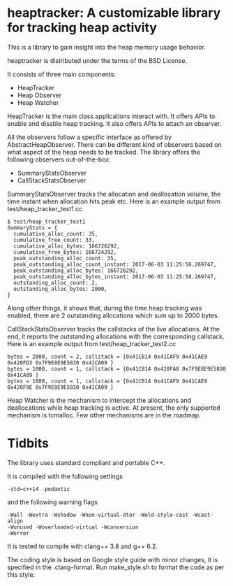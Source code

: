 # heaptracker: A customizable library for tracking heap activity

This is a library to gain insight into the heap memory usage behavior.

heaptracker is distributed under the terms of the BSD License.

It consists of three main components:
  - HeapTracker
  - Heap Observer
  - Heap Watcher

HeapTracker is the main class applications interact with. It offers APIs
to enable and disable heap tracking. It also offers APIs to attach an
observer.

All the observers follow a specific interface as offered by
AbstractHeapObserver. There can be different kind of observers based on
what aspect of the heap needs to be tracked. The library offers the
following observers out-of-the-box:
  - SummaryStatsObserver
  - CallStackStatsObserver

SummaryStatsObserver tracks the allocation and deallocation volume, the
time instant when allocation hits peak etc. Here is an example output
from test/heap_tracker_test1.cc

    $ test/heap_tracker_test1
    SummaryStats = {
      cumulative_alloc_count: 35,
      cumulative_free_count: 33,
      cumulative_alloc_bytes: 166726292,
      cumulative_free_bytes: 166724292,
      peak_outstanding_alloc_count: 35,
      peak_outstanding_alloc_count_instant: 2017-06-03 11:25:58.269747,
      peak_outstanding_alloc_bytes: 166726292,
      peak_outstanding_alloc_bytes_instant: 2017-06-03 11:25:58.269747,
      outstanding_alloc_count: 2,
      outstanding_alloc_bytes: 2000,
    }

Along other things, it shows that, during the time heap tracking was
enabled, there are 2 outstanding allocations which sum up to 2000 bytes.

CallStackStatsObserver tracks the callstacks of the live allocations. At 
the end, it reports the outstanding allocations with the corresponding
callstack. Here is an example output from test/heap_tracker_test2.cc

    bytes = 2000, count = 2, callstack = {0x41CB14 0x41CAF9 0x41CAE9 0x420FD3 0x7F9E8E9E5830 0x41CA09 } 
    bytes = 1000, count = 1, callstack = {0x41CB14 0x420FA8 0x7F9E8E9E5830 0x41CA09 } 
    bytes = 1000, count = 1, callstack = {0x41CB14 0x41CAF9 0x41CAE9 0x420F9E 0x7F9E8E9E5830 0x41CA09 }

Heap Watcher is the mechanism to intercept the allocations and deallocations
while heap tracking is active. At present, the only supported mechanism is
tcmalloc. Few other mechanisms are in the roadmap.

# Tidbits

The library uses standard compliant and portable C++.

It is compiled with the following settings

    -std=c++14 -pedantic

and the following warning flags

    -Wall -Wextra -Wshadow -Wnon-virtual-dtor -Wold-style-cast -Wcast-align
    -Wunused -Woverloaded-virtual -Wconversion 
    -Werror

It is tested to compile with clang++ 3.8 and g++ 6.2.

The coding style is based on Google style guide with minor
changes, it is specified in the .clang-format. Run make_style.sh
to format the code as per this style.
